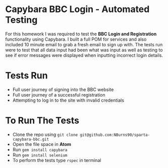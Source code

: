 # Capybara BBC Login - Automated Testing

For this homework I was required to test the **BBC Login and Registration** functionality using Capybara.  I built a full POM for services and also included 10 minute email to grab a fresh email to sign up with.  The tests run were to test that all data input had been what was input as well as testing to see if error messages were displayed when inputting incorrect login details.

# Tests Run

- Full user journey of signing into the BBC website
- Full user journey of a successful registration
- Attempting to log in to the site with invalid credentials

# To Run The Tests

- Clone the repo using `git clone git@github.com:NBurns90/sparta-capybara-bbc.git`
- Open the file space in **Atom**
- Run `gem install capybara`
- Run `gem install selenium`
- To perform the tests type `rspec` in terminal
